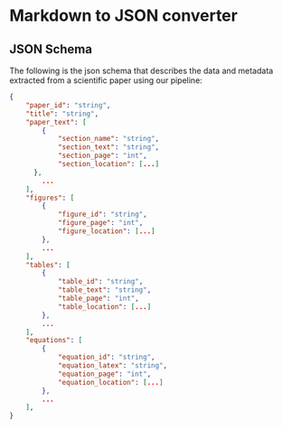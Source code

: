 # Markdown to JSON converter

## JSON Schema

The following is the json schema that describes the data and metadata extracted from a scientific paper using our pipeline: 
```json
{
    "paper_id": "string",
    "title": "string",
    "paper_text": [
        {
            "section_name": "string",
            "section_text": "string",
            "section_page": "int",
            "section_location": [...]
      },
        ...
    ],
    "figures": [
        {
            "figure_id": "string",
            "figure_page": "int",
            "figure_location": [...]
        },
        ...
    ],
    "tables": [
        {
            "table_id": "string",
            "table_text": "string",
            "table_page": "int",
            "table_location": [...]
        },
        ...
    ],
    "equations": [
        {
            "equation_id": "string",
            "equation_latex": "string",
            "equation_page": "int",
            "equation_location": [...]
        },
        ...
    ],
}
```